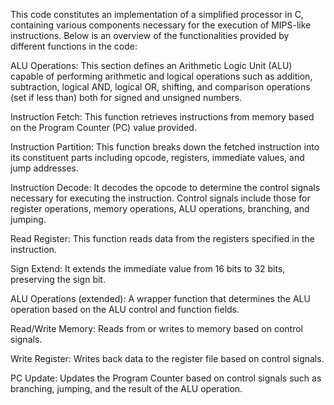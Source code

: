 This code constitutes an implementation of a simplified processor in C, containing various components necessary for the execution of MIPS-like instructions. Below is an overview of the functionalities provided by different functions in the code:

ALU Operations: This section defines an Arithmetic Logic Unit (ALU) capable of performing arithmetic and logical operations such as addition, subtraction, logical AND, logical OR, shifting, and comparison operations (set if less than) both for signed and unsigned numbers.

Instruction Fetch: This function retrieves instructions from memory based on the Program Counter (PC) value provided.

Instruction Partition: This function breaks down the fetched instruction into its constituent parts including opcode, registers, immediate values, and jump addresses.

Instruction Decode: It decodes the opcode to determine the control signals necessary for executing the instruction. Control signals include those for register operations, memory operations, ALU operations, branching, and jumping.

Read Register: This function reads data from the registers specified in the instruction.

Sign Extend: It extends the immediate value from 16 bits to 32 bits, preserving the sign bit.

ALU Operations (extended): A wrapper function that determines the ALU operation based on the ALU control and function fields.

Read/Write Memory: Reads from or writes to memory based on control signals.

Write Register: Writes back data to the register file based on control signals.

PC Update: Updates the Program Counter based on control signals such as branching, jumping, and the result of the ALU operation.
